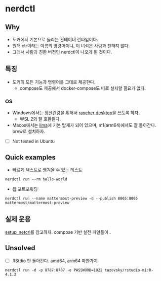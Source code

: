 # nerdctl 

## Why 

- 도커에서 기본으로 돌리는 컨테이너 런타임이다. 
- 원래 ctr이라는 이름의 명령어이냐, 이 녀석은 사람과 친하지 않다. 
- 그래서 사람과 친한 버전인 nerdctl이 나오게 된 것이다. 

## 특징 

- 도커의 모든 기능과 명령어를 그대로 제공한다. 
    + compose도 제공해서 docker-compose도 따로 설치할 필요가 없다. 

### OS 

- Windows에서는 정신건강을 위해서 [rancher desktop](https://rancherdesktop.io/)을 쓰도록 하자. 
    + WSL 2와 잘 호환된다. 
- Macos에서는 [lima](https://github.com/lima-vm/lima)에 기본 탑재가 되어 있으며, m1(arm64)에서도 잘 돌아간다. brew로 설치하자. 
- [ ] Not tested in Ubuntu 

##  Quick examples 

- 빠르게 텍스트로 땡겨올 수 있는 테스트 

```shell
nerdctl run --rm hello-world
```
- 웹 포트포워딩 

```shell
nerdctl run --name mattermost-preview -d --publish 8065:8065 mattermost/mattermost-preview
```

## 실제 운용 

[setup_netcrl](https://github.com/anarinsk/setup_nerdctl)를 참고하자. compose 기반 실전 파일들이 . 

## Unsolved 

- [ ] RStdio 안 돌아간다. amd64, arm64 마찬가지 

`nerdctl run -d -p 8787:8787 -e PASSWORD=1022 tazovsky/rstudio-m1:R-4.1.2`
